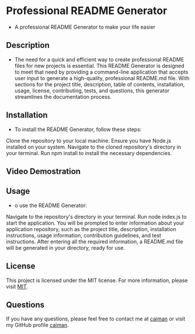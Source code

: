 # Professional README Generator 
 - A professional README Generator to make your life easier 

 ## Description

 - The need for a quick and efficient way to create professional README files for new projects is essential. This README Generator is designed to meet that need by providing a command-line application that accepts user input to generate a high-quality, professional README.md file. With sections for the project title, description, table of contents, installation, usage, license, contributing, tests, and questions, this generator streamlines the documentation process.

## Installation 

- To install the README Generator, follow these steps:

Clone the repository to your local machine.
Ensure you have Node.js installed on your system.
Navigate to the cloned repository's directory in your terminal.
Run npm install to install the necessary dependencies.


## Video Demostration 



## Usage

-  o use the README Generator:

Navigate to the repository's directory in your terminal.
Run node index.js to start the application.
You will be prompted to enter information about your application repository, such as the project title, description, installation instructions, usage information, contribution guidelines, and test instructions.
After entering all the required information, a README.md file will be generated in your directory, ready for use.


## License

This project is licensed under the MIT license.
  For more information, please visit [MIT](https://opensource.org/licenses/MIT).


   ## Questions
  If you have any questions, please feel free to contact me at [caiman](mailto:caiman) or visit my GitHub profile [caiman](https://github.com/caiman).  